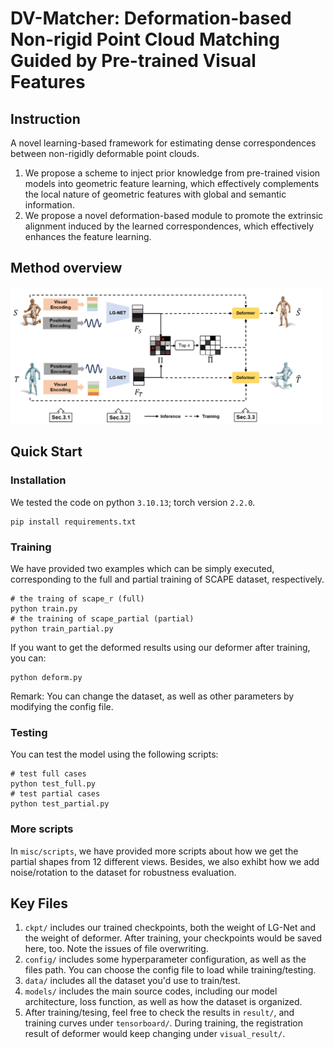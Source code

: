 # DV-Matcher: Deformation-based Non-rigid Point Cloud Matching Guided by Pre-trained Visual Features
## Instruction
A novel learning-based framework for estimating dense correspondences between non-rigidly deformable point clouds.
1. We propose a scheme to inject prior knowledge from pre-trained vision models into geometric feature learning, which effectively complements the local nature of geometric features with global and semantic information.
2. We propose a novel deformation-based module to promote the extrinsic alignment induced by the learned correspondences, which effectively enhances the feature learning. 

## Method overview
<img src="asset/pipeline.png" alt="drawing" width="500"/>

## Quick Start
### Installation
We tested the code on python `3.10.13`; torch version `2.2.0`.
```shell
pip install requirements.txt
```

### Training
We have provided two examples which can be simply executed, corresponding to the full and partial training of SCAPE dataset, respectively.
```shell
# the traing of scape_r (full)
python train.py
# the training of scape_partial (partial)
python train_partial.py
```
If you want to get the deformed results using our deformer after training, you can:
```shell
python deform.py
```
Remark: You can change the dataset, as well as other parameters by modifying the config file.

### Testing
You can test the model using the following scripts:
```shell
# test full cases
python test_full.py
# test partial cases
python test_partial.py
``` 

### More scripts
In `misc/scripts`, we have provided more scripts about how we get the partial shapes from 12 different views. Besides, we also exhibt how we add noise/rotation to the dataset for robustness evaluation.

## Key Files
1. `ckpt/` includes our trained checkpoints, both the weight of LG-Net and the weight of deformer. After training, your checkpoints would be saved here, too. Note the issues of file overwriting.
2. `config/` includes some hyperparameter configuration, as well as the files path. You can choose the config file to load while training/testing.
3. `data/` includes all the dataset you'd use to train/test.
4. `models/` includes the main source codes, including our model architecture, loss function, as well as how the dataset is organized.
5. After training/tesing, feel free to check the results in `result/`, and training curves under `tensorboard/`. During training, the registration result of deformer would keep changing under `visual_result/`.
